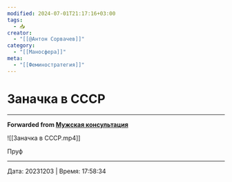 ```yaml
---
modified: 2024-07-01T21:17:16+03:00
tags:
  - 📥
creator:
  - "[[@Антон Сорвачев]]"
category:
  - "[[Маносфера]]"
meta:
  - "[[Феминостратегия]]"
---
```


# Заначка в СССР



***

**Forwarded from [Мужская консультация](https://t.me/c/1432284360/13995)**

![[Заначка в СССР.mp4]]

Пруф

---

Дата: 20231203 | Время: 17:58:34
